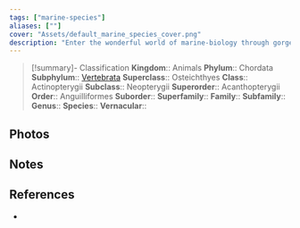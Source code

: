 ```yaml
---
tags: ["marine-species"]
aliases: [""]
cover: "Assets/default_marine_species_cover.png"
description: "Enter the wonderful world of marine-biology through gorgeous underwater pictures of marine animals. Anguilliformes fish are those impressive moray and eels."
---
```

> [!summary]- Classification
**Kingdom**:: Animals
**Phylum**:: Chordata
**Subphylum**:: [Vertebrata](Vertebrata.md)
**Superclass**:: Osteichthyes
**Class**:: Actinopterygii
**Subclass**:: Neopterygii 
**Superorder**:: Acanthopterygii
**Order**:: Anguilliformes
**Suborder**:: 
**Superfamily**::
**Family**:: 
**Subfamily**::
**Genus**::
**Species**::
**Vernacular**::

## Photos

## Notes

## References
- 
